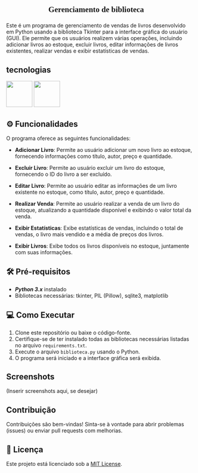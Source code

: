 ## <p style="font-family: serif" align='center'>Gerenciamento de biblioteca 📖</p>
<p font-size = "30">
  Este é um programa de gerenciamento de vendas de livros desenvolvido em Python usando a biblioteca Tkinter para a interface gráfica do usuário (GUI). Ele permite que os usuários      realizem várias operações, incluindo adicionar livros ao estoque, excluir livros, editar informações de livros existentes, realizar vendas e exibir estatísticas de vendas.

</p>

## tecnologias
 <img width= '70' height='70' src="https://cdn-icons-png.flaticon.com/512/2570/2570575.png" /> <img width= '70' height='70' src="https://cdn-icons-png.flaticon.com/512/9544/9544010.png" />

## ⚙️ Funcionalidades

O programa oferece as seguintes funcionalidades:

- **Adicionar Livro**: Permite ao usuário adicionar um novo livro ao estoque, fornecendo informações como título, autor, preço e quantidade.
  
- **Excluir Livro**: Permite ao usuário excluir um livro do estoque, fornecendo o ID do livro a ser excluído.
  
- **Editar Livro**: Permite ao usuário editar as informações de um livro existente no estoque, como título, autor, preço e quantidade.
  
- **Realizar Venda**: Permite ao usuário realizar a venda de um livro do estoque, atualizando a quantidade disponível e exibindo o valor total da venda.
  
- **Exibir Estatísticas**: Exibe estatísticas de vendas, incluindo o total de vendas, o livro mais vendido e a média de preços dos livros.
  
- **Exibir Livros**: Exibe todos os livros disponíveis no estoque, juntamente com suas informações.

## 🛠️ Pré-requisitos

- _**Python 3.x**_ instalado
- Bibliotecas necessárias: tkinter, PIL (Pillow), sqlite3, matplotlib

## 💻 Como Executar

1. Clone este repositório ou baixe o código-fonte.
2. Certifique-se de ter instalado todas as bibliotecas necessárias listadas no arquivo `requirements.txt`.
3. Execute o arquivo `biblioteca.py` usando o Python.
4. O programa será iniciado e a interface gráfica será exibida.

## Screenshots

(Inserir screenshots aqui, se desejar)

## Contribuição

Contribuições são bem-vindas! Sinta-se à vontade para abrir problemas (issues) ou enviar pull requests com melhorias.

## 📜 Licença 

Este projeto está licenciado sob a [MIT License](https://opensource.org/licenses/MIT).

